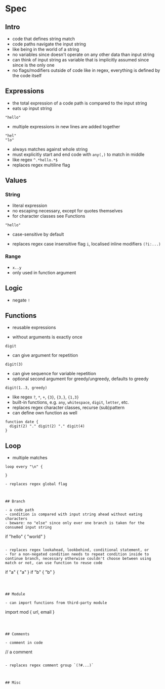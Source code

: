 # Spec



## Intro

- code that defines string match
- code paths navigate the input string
- like being in the world of a string
- no variables since doesn't operate on any other data than input string
- can think of input string as variable that is implicitly assumed since since is the only one 
- no flags/modifiers outside of code like in regex, everything is defined by the code itself



## Expressions

- the total expression of a code path is compared to the input string
- eats up input string

```
"hello"
```

- multiple expressions in new lines are added together

```
"hel"
"lo"
```

- always matches against whole string 
- must explicitly start and end code with `any(,)` to match in middle
- like regex `^.*hello.*$`
- replaces regex multiline flag
<!-- todo: how to do non-capturing, eating up without creating a match?



## Match

- expression is returned as match if it's given an identifier
- beware: identifier is not a variable, see Functions for variable-like functionality

```
mymatch = "hello"
```

- implementation must always return possibly multiple matches, e.g. array



## Groups

- sub-match in addition to total match
- nested expressions 

```
"hel"
{
  "lo"
}
```

- identifier can name the group

```
second = { "lo" }
```

- replaces capture groups
<!-- todo: more work on groups. Does this cover all of regex? -->



## Values

### String

- literal expression
- no escaping necessary, except for quotes themselves
- for character classes see Functions

```
"hello"
```

- case-sensitive by default
<!-- todo: how to do it case insensitively? methods on object? would be hard for blocks. Function? Would look weird. -->
- replaces regex case insensitive flag `i`, localised inline modifiers `(?i:...)`

### Range

- `x..y`
- only used in function argument



## Logic

- negate `!`



## Functions

- reusable expressions
<!-- todo: difference between branch and expression? -->
- without arguments is exactly once

```
digit
```

- can give argument for repetition

```
digit(3)
```

- can give sequence for variable repetition
- optional second argument for greedy/ungreedy, defaults to greedy

```
digit(1..3, greedy)
```

<!-- todo: allow user to define custom sequence, e.g. odd numbers, etc. would require full-blown programming language? -->
- like regex `?`, `*`, `+`, `{3}`, `{3,}`, `{1,3}` 
- built-in functions, e.g. `any`, `whitespace`, `digit`, `letter`, etc.
- replaces regex character classes, recurse (sub)pattern
- can define own function as well

```
function date {
  digit(2) "." digit(2) "." digit(4)
}
```



## Loop

- multiple matches

```
loop every "\n" {

}

- replaces regex global flag



## Branch

- a code path
- condition is compared with input string ahead without eating characters
- beware: no "else" since only ever one branch is taken for the consumed input string

```
if "hello" {
  "world" 
}
```

- replaces regex lookahead, lookbehind, conditional statement, or
- for a non-negated condition needs to repeat condition inside to continue branch, necessary otherwise couldn't choose between using match or not, can use function to reuse code

```
if "a" {
  "a"
}
if "b" {
  "b"
}
```



## Module

- can import functions from third-party module

```
import mod { url, email }
```



## Comments

- comment in code

```
// a comment

```

- replaces regex comment group `(?#...)`



## Misc

